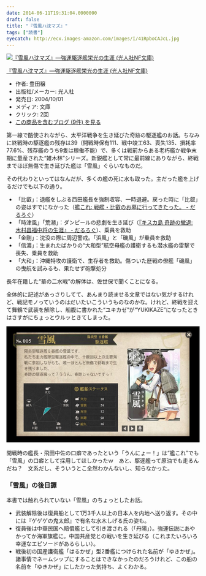 ```yaml
---
date: 2014-06-11T19:31:04.0000000
draft: false
title: "『雪風ハ沈マズ』"
tags: ["読書"]
eyecatch: http://ecx.images-amazon.com/images/I/41RpboCAJcL.jpg
---
```

<p><div class="hatena-asin-detail"><a href="http://www.amazon.co.jp/exec/obidos/ASIN/4769820275/bestylesnet-22/"><img src="https://images-fe.ssl-images-amazon.com/images/I/41RpboCAJcL._SL160_.jpg" class="hatena-asin-detail-image" alt="『雪風ハ沈マズ』―強運駆逐艦栄光の生涯 (光人社NF文庫)" title="『雪風ハ沈マズ』―強運駆逐艦栄光の生涯 (光人社NF文庫)"></a><div class="hatena-asin-detail-info"><p class="hatena-asin-detail-title"><a href="http://www.amazon.co.jp/exec/obidos/ASIN/4769820275/bestylesnet-22/">『雪風ハ沈マズ』―強運駆逐艦栄光の生涯 (光人社NF文庫)</a></p><ul><li><span class="hatena-asin-detail-label">作者:</span> 豊田穣</li><li><span class="hatena-asin-detail-label">出版社/メーカー:</span> 光人社</li><li><span class="hatena-asin-detail-label">発売日:</span> 2004/10/01</li><li><span class="hatena-asin-detail-label">メディア:</span> 文庫</li><li> <span class="hatena-asin-detail-label">クリック</span>: 2回</li><li><a href="http://d.hatena.ne.jp/asin/4769820275/bestylesnet-22" target="_blank">この商品を含むブログ (9件) を見る</a></li></ul></div><div class="hatena-asin-detail-foot"></div></div></p><p>第一線で酷使されながら、太平洋戦争を生き延びた奇跡の駆逐艦のお話。ちなみに終戦時の駆逐艦の残存は39（開戦時保有111、戦中竣工63、喪失135、損耗率77.6%、残存艦のうち9隻は稼働不能）で、多くは戦前からある老朽艦か戦争末期に量産された“雑木林”シリーズ。新鋭艦として常に最前線にありながら、終戦までほぼ無傷で生き延びた艦は「雪風」ぐらいなものだ。</p><p>その代わりといってはなんだが、多くの艦の死に水も取った。主だった艦を上げるだけでも以下の通り。</p>

<ul>
<li>「比叡」：退艦をしぶる西田艦長を強制収容、一時退避。戻った時に「比叡」の姿はすでになかった（<a href="https://blog.daruyanagi.jp/entry/2013/09/25/120932">&#x8266;&#x3053;&#x308C;: &#x6226;&#x8266;&#x30FB;&#x6BD4;&#x53E1;&#x306E;&#x304A;&#x5893;&#x306B;&#x884C;&#x3063;&#x3066;&#x304D;&#x305F;&#x3063;&#x305F;&#x3002; - &#x3060;&#x308B;&#x308D;&#x3050;</a>）</li>
<li>「時津風」「荒潮」：ダンピールの悲劇を生き延び（<a href="https://blog.daruyanagi.jp/entry/2014/04/15/044949">&#x300E;&#x30AD;&#x30B9;&#x30AB;&#x5CF6; &#x5947;&#x8DE1;&#x306E;&#x64A4;&#x9000;: &#x6728;&#x6751;&#x660C;&#x798F;&#x4E2D;&#x5C06;&#x306E;&#x751F;&#x6DAF;&#x300F; - &#x3060;&#x308B;&#x308D;&#x3050;</a>）、乗員を救助</li>
<li>「金剛」：沈没の際に周辺警戒。「浜風」と「磯風」が乗員を救助</li>
<li>「信濃」：生まれたばかりの“大和型”航空母艦の護衛するも潜水艦の雷撃で喪失、乗員を救助</li>
<li>「大和」：沖縄特攻の護衛で、生存者を救助。傷ついた歴戦の僚艦「磯風」の曳航を試みるも、果たせず砲撃処分</li>
</ul><p>長年在籍した“華の二水戦”の解体は、佐世保で聞くことになる。</p><p>全体的に記述があっさりしてて、あんまり読ませる文章ではない気がするけれど、戦記モノっていうのはだいたいこういうものなのかな。けれど、終戦を迎えて舞鶴で武装を解除し、船腹に書かれた“ユキカゼ”が“YUKIKAZE”になったときはさすがにちょっとウルッときてしまった。</p><p><span itemscope itemtype="http://schema.org/Photograph"><img src="20140611181612.jpg" alt="f:id:daruyanagi:20140611181612j:plain" title="f:id:daruyanagi:20140611181612j:plain" class="hatena-fotolife" itemprop="image"></span></p><p>開戦時の艦長・飛田中佐の口癖であったという「うんにょー！」は“艦これ”でも「雪風」の口癖として採用してほしかったｗ　あと、駆逐艦って原油でも走るんだね？　文系だし、そういうとこ全然わかんないし、知らなかった。</p>

<div class="section">
<h3>「雪風」の後日譚</h3>
<p>本書では触れられていない「雪風」のちょっとしたお話。</p>

<ul>
<li>武装解除後は復員船として1万3千人以上の日本人を内地へ送り返す。その中には『ゲゲゲの鬼太郎』で有名な水木しげる氏の姿も。</li>
<li>復員後は中華民国へ賠償艦として引き渡される（「丹陽」）。強運伝説にあやかってか海軍旗艦に。中国共産党との戦いを生き延びる（これまたいろいろ幸運なエピソードがあるらしい）。</li>
<li>戦後初の国産護衛艦「はるかぜ」型2番艦につけられた名前が「ゆきかぜ」。諸事情でネームシップにすることはできなかったのだろうけれど、この船の名前を「ゆきかぜ」にしたかった気持ち、よくわかる。</li>
</ul>
</div>